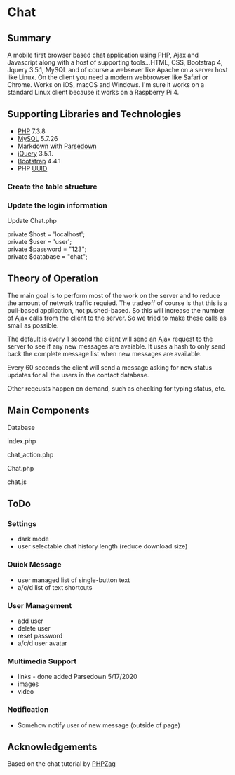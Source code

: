 # Chat

## Summary
A mobile first browser based chat application using PHP, Ajax and Javascript along with a host of supporting tools...HTML, CSS, Bootstrap 4, Jquery 3.5.1, MySQL and of course a websever like Apache on a server host like Linux. On the client you need a modern webbrowser like Safari or Chrome. Works on iOS, macOS and Windows. I'm sure it works on a standard Linux client because it works on a Raspberry Pi 4.

## Supporting Libraries and Technologies

- [PHP](https://www.php.net) 7.3.8
- [MySQL](https://dev.mysql.com/downloads/mysql/) 5.7.26
- Markdown with [Parsedown](https://github.com/erusev/parsedown)
- [jQuery](https://jquery.com) 3.5.1.
- [Bootstrap](https://getbootstrap.com) 4.4.1
- PHP [UUID](https://www.php.net/manual/en/function.uniqid.php#94959)

### Create the table structure

### Update the login information
Update Chat.php

private $host = 'localhost';  
private $user = 'user';  
private $password = "123";  
private $database = "chat";  

## Theory of Operation
The main goal is to perform most of the work on the server and to reduce the amount of network traffic requied. The tradeoff of course is that this is a pull-based application, not pushed-based. So this will increase the number of Ajax calls from the client to the server. So we tried to make these calls as small as possible. 

The default is every 1 second the client will send an Ajax request to the server to see if any new messages are avaiable. It uses a hash to only send back the complete message list when new messages are available.

Every 60 seconds the client will send a message asking for new status updates for all the users in the contact database.

Other reqeusts happen on demand, such as checking for typing status, etc.

## Main Components

Database

index.php

chat_action.php

Chat.php

chat.js


## ToDo

### Settings
- dark mode
- user selectable chat history length (reduce download size)


### Quick Message
- user managed list of single-button text
- a/c/d list of text shortcuts

### User Management
- add user
- delete user 
- reset password
- a/c/d user avatar

### Multimedia Support
- links - done added Parsedown 5/17/2020
- images
- video

### Notification
- Somehow notify user of new message (outside of page)

## Acknowledgements

Based on the chat tutorial by [PHPZag]( https://www.phpzag.com/build-live-chat-system-with-ajax-php-mysql/
)

